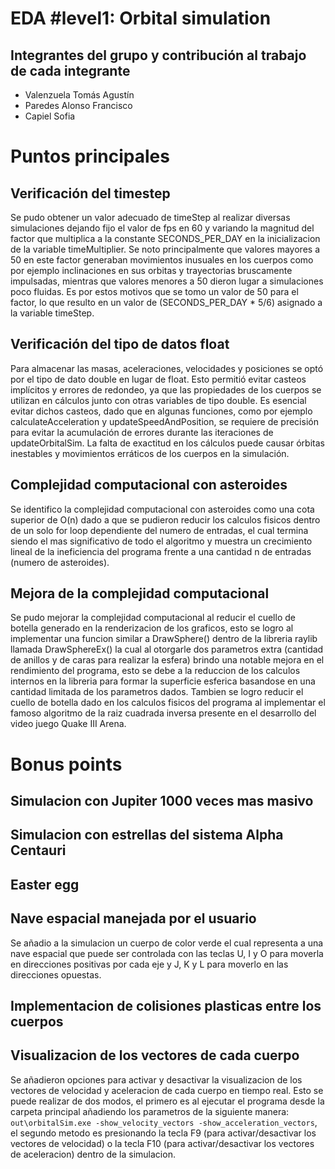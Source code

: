 # EDA #level1: Orbital simulation

## Integrantes del grupo y contribución al trabajo de cada integrante

* Valenzuela Tomás Agustín 
* Paredes Alonso Francisco
* Capiel Sofia

# Puntos principales

## Verificación del timestep

Se pudo obtener un valor adecuado de timeStep al realizar diversas simulaciones dejando fijo el valor de fps en 60 y variando la magnitud del factor que multiplica a la constante SECONDS_PER_DAY en la inicializacion de la variable timeMultiplier. Se noto principalmente que valores mayores a 50 en este factor generaban movimientos inusuales en los cuerpos como por ejemplo inclinaciones en sus orbitas y trayectorias bruscamente impulsadas, mientras que valores menores a 50 dieron lugar a simulaciones poco fluidas. Es por estos motivos que se tomo un valor de 50 para el factor, lo que resulto en un valor de (SECONDS_PER_DAY * 5/6) asignado a la variable timeStep.

## Verificación del tipo de datos float

Para almacenar las masas, aceleraciones, velocidades y posiciones se optó por el tipo de dato double en lugar de float. Esto permitió evitar casteos implícitos y errores de redondeo, ya que las propiedades de los cuerpos se utilizan en cálculos junto con otras variables de tipo double. Es esencial evitar dichos casteos, dado que en algunas funciones, como por ejemplo calculateAcceleration y updateSpeedAndPosition, se requiere de precisión para evitar la acumulación de errores durante las iteraciones de updateOrbitalSim. La falta de exactitud en los cálculos puede causar órbitas inestables y movimientos erráticos de los cuerpos en la simulación.


## Complejidad computacional con asteroides

Se identifico la complejidad computacional con asteroides como una cota superior de O(n) dado a que se pudieron reducir los calculos fisicos dentro de un solo for loop dependiente del numero de entradas, el cual termina siendo el mas significativo de todo el algoritmo y muestra un crecimiento lineal de la ineficiencia del programa frente a una cantidad n de entradas (numero de asteroides).

## Mejora de la complejidad computacional

Se pudo mejorar la complejidad computacional al reducir el cuello de botella generado en la renderizacion de los graficos, esto se logro al implementar una funcion similar a DrawSphere() dentro de la libreria raylib llamada DrawSphereEx() la cual al otorgarle dos parametros extra (cantidad de anillos y de caras para realizar la esfera) brindo una notable mejora en el rendimiento del programa, esto se debe a la reduccion de los calculos internos en la libreria para formar la superficie esferica basandose en una cantidad limitada de los parametros dados. Tambien se logro reducir el cuello de botella dado en los calculos fisicos del programa al implementar el famoso algoritmo de la raiz cuadrada inversa presente en el desarrollo del video juego Quake III Arena.

# Bonus points

## Simulacion con Jupiter 1000 veces mas masivo

## Simulacion con estrellas del sistema Alpha Centauri

## Easter egg

## Nave espacial manejada por el usuario

Se añadio a la simulacion un cuerpo de color verde el cual representa a una nave espacial que puede ser controlada con las teclas U, I y O para moverla en direcciones positivas por cada eje y J, K y L para moverlo en las direcciones opuestas.

## Implementacion de colisiones plasticas entre los cuerpos

## Visualizacion de los vectores de cada cuerpo

Se añadieron opciones para activar y desactivar la visualizacion de los vectores de velocidad y aceleracion de cada cuerpo en tiempo real. Esto se puede realizar de dos modos, el primero es al ejecutar el programa desde la carpeta principal añadiendo los parametros de la siguiente manera: `out\orbitalSim.exe -show_velocity_vectors -show_acceleration_vectors`, el segundo metodo es presionando la tecla F9 (para activar/desactivar los vectores de velocidad) o la tecla F10 (para activar/desactivar los vectores de aceleracion) dentro de la simulacion.
